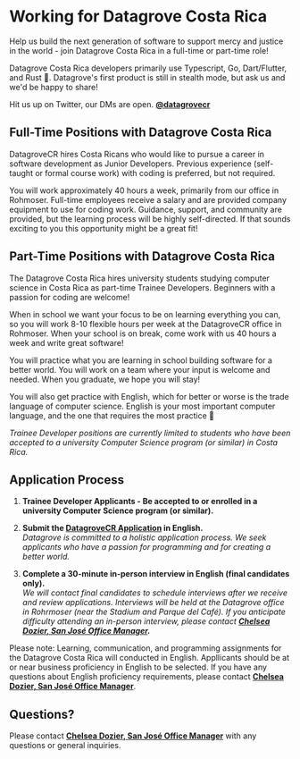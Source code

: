 # Working for Datagrove Costa Rica

Help us build the next generation of software to support mercy and justice in the world - join Datagrove Costa Rica in a full-time or part-time role!

Datagrove Costa Rica developers primarily use Typescript, Go, Dart/Flutter, and Rust :crab:. Datagrove's first product is still in stealth mode, but ask us and we'd be happy to share!

Hit us up on Twitter, our DMs are open.
<strong>[@datagrovecr](https://twitter.com/datagrovecr)</strong>

## Full-Time Positions with Datagrove Costa Rica

DatagroveCR hires Costa Ricans who would like to pursue a career in software development as Junior Developers. Previous experience (self-taught or formal course work) with coding is preferred, but not required.  

You will work approximately 40 hours a week, primarily from our office in Rohmoser. Full-time employees receive a salary and are provided company equipment to use for coding work. Guidance, support, and community are provided, but the learning process will be highly self-directed. If that sounds exciting to you this opportunity might be a great fit!

## Part-Time Positions with Datagrove Costa Rica

The Datagrove Costa Rica hires university students studying computer science in Costa Rica as part-time Trainee Developers. Beginners with a passion for coding are welcome!

When in school we want your focus to be on learning everything you can, so you will work 8-10 flexible hours per week at the DatagroveCR office in Rohmoser. When your school is on break, come work with us 40 hours a week and write great software!

You will practice what you are learning in school building software for a better world. You will work on a team where your input is welcome and needed. When you graduate, we hope you will stay!

You will also get practice with English, which for better or worse is the trade language of computer science. English is your most important computer language, and the one that requires the most practice :100:

_Trainee Developer positions are currently limited to students who have been accepted to a university Computer Science program (or similar) in Costa Rica._

## Application Process

1. <strong>Trainee Developer Applicants - Be accepted to or enrolled in a university Computer Science program (or similar).</strong>
    <br />

2. <strong>Submit the [DatagroveCR Application](https://forms.gle/U53hosi7DdjfgsJF7) in English.</strong>
    <br />
    _Datagrove is committed to a holistic application process. We seek applicants who have a passion for programming and for creating a better world._
    <br />

3. <strong>Complete a 30-minute in-person interview in English (final candidates only).</strong>
    <br />
    _We will contact final candidates to schedule interviews after we receive and review applications. Interviews will be held at the Datagrove office in Rohrmoser (near the Stadium and Parque del Café). If you anticipate difficulty attending an in-person interview, please contact <strong>[Chelsea Dozier, San José Office Manager](mailto:chelsea.dozier@datagrove.com).</strong>_

Please note: Learning, communication, and programming assignments for the Datagrove Costa Rica will conducted in English. Appllicants should be at or near business proficiency in English to be selected. If you have any questions about English proficiency requirements, please contact <strong>[Chelsea Dozier, San José Office Manager](mailto:chelsea.dozier@datagrove.com)</strong>.

## Questions?
Please contact <strong>[Chelsea Dozier, San José Office Manager](mailto:chelsea.dozier@datagrove.com)</strong> with any questions or general inquiries.
